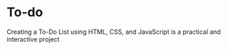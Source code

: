 # To-do
Creating a To-Do List using HTML, CSS, and JavaScript is a practical and interactive project
